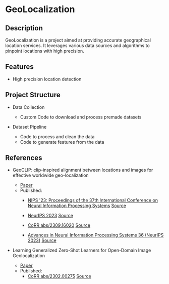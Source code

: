 # GeoLocalization

## Description
GeoLocalization is a project aimed at providing accurate geographical location services. It leverages various data sources and algorithms to pinpoint locations with high precision.

## Features
- High precision location detection

## Project Structure
 - Data Collection
    - Custom Code to download and process premade datasets


- Dataset Pipeline
    - Code to process and clean the data
    - Code to generate features from the data


## References
- GeoCLIP: clip-inspired alignment between locations and images for effective worldwide geo-localization
    - [Paper](https://arxiv.org/abs/2106.01861)
    - Published:
        - [NIPS '23: Proceedings of the 37th International Conference on Neural Information Processing Systems](https://dl.acm.org/doi/proceedings/10.5555/3666122) [Source](https://dl.acm.org/doi/10.5555/3666122.3666501#:~:text=To%20overcome%20these%20limitations,%20we%20propose%20GeoCLIP,%20a)

        - [NeurIPS 2023](https://dblp.org/db/conf/nips/neurips2023.html#CepedaNS23) [Source](https://dblp.org/search?q=GeoCLIP%3A+Clip-Inspired+Alignment+between+Locations+and+Images+for+Effective+Worldwide+Geo-localization)

        - [CoRR abs/2309.16020](https://dblp.org/db/journals/corr/corr2309.html#abs-2309-16020) [Source](https://dblp.org/search?q=GeoCLIP%3A+Clip-Inspired+Alignment+between+Locations+and+Images+for+Effective+Worldwide+Geo-localization)

        - [ Advances in Neural Information Processing Systems 36 (NeurIPS 2023)](https://proceedings.neurips.cc/paper_files/paper/2023) [Source](https://proceedings.neurips.cc/paper_files/paper/2023/hash/1b57aaddf85ab01a2445a79c9edc1f4b-Abstract-Conference.html)

- Learning Generalized Zero-Shot Learners for Open-Domain Image Geolocalization
    - [Paper](https://arxiv.org/abs/2302.00275)
    - Published:
        - [CoRR abs/2302.00275](https://dblp.org/db/journals/corr/corr2302.html#abs-2302-00275) [Source](https://dblp.org/search?q=Learning%20Generalized%20Zero-Shot%20Learners%20for%20Open-Domain%20Image%20Geolocalization)

        
